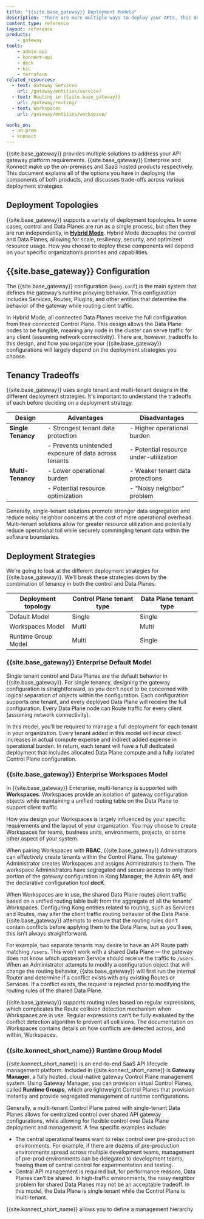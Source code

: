 ```yaml
---
title: "{{site.base_gateway}} Deployment Models"
description: 'There are more multiple ways to deploy your APIs, this doc explains the various advantages and trade-offs across the deployment strategies.'
content_type: reference
layout: reference
products:
    - gateway
tools:
    - admin-api
    - konnect-api
    - deck
    - kic
    - terraform
related_resources:
  - text: Gateway Services
    url: /gateway/entities/service/
  - text: Routing in {{site.base_gateway}}
    url: /gateway/routing/
  - text: Workspaces
    url: /gateway/entities/workspace/

works_on:
  - on-prem
  - konnect
---
```




{{site.base_gateway}} provides multiple solutions to address your API gateway platform requirements. {{site.base_gateway}} Enterprise and Konnect make up the on-premises and SaaS hosted products respectively. This document explains all of the options you have in deploying the components of both products, and discusses trade-offs across various deployment strategies.


## Deployment Topologies 

{{site.base_gateway}} supports a variety of deployment topologies. In some cases, control and Data Planes are run as a single process, but often they are run independently, in [**Hybrid Mode**](/gateway/hybrid-mode/). Hybrid Mode decouples the control and Data Planes, allowing for scale, resiliency, security, and optimized resource usage. How you choose to deploy these components will depend on your specific organization’s priorities and capabilities.

## {{site.base_gateway}} Configuration

The {{site.base_gateway}} configuration (`kong.conf`) is the main system that defines the gateway’s runtime proxying behavior. This configuration includes Services, Routes, Plugins, and other entities that determine the behavior of the gateway while routing client traffic.

In Hybrid Mode, all connected Data Planes receive the full configuration from their connected Control Plane. This design allows the Data Plane nodes to be fungible, meaning any node in the cluster can serve traffic for any client (assuming network connectivity). There are, however, tradeoffs to this design, and how you organize your {{site.base_gateway}} configurations will largely depend on the deployment strategies you choose.

## Tenancy Tradeoffs

{{site.base_gateway}} uses single tenant and multi-tenant designs in the different deployment strategies. It's important to understand the tradeoffs of each before deciding on a deployment strategy.

| **Design**           | **Advantages**                                    | **Disadvantages**                                  |
|----------------------|---------------------------------------------------|----------------------------------------------------|
| **Single Tenancy**    | - Strongest tenant data protection                | - Higher operational burden                        |
|                      | - Prevents unintended exposure of data across tenants | - Potential resource under-utilization             |
| **Multi-Tenancy**     | - Lower operational burden                        | - Weaker tenant data protections                   |
|                      | - Potential resource optimization                 | - "Noisy neighbor" problem                        |

Generally, single-tenant solutions promote stronger data segregation and reduce noisy neighbor concerns at the cost of more operational overhead. Multi-tenant solutions allow for greater resource utilization and potentially reduce operational toil while securely commingling tenant data within the software boundaries. 

## Deployment Strategies

We’re going to look at the different deployment strategies for {{site.base_gateway}}. We’ll break these strategies down by the combination of tenancy in both the control and Data Planes.

| Deployment topology | Control Plane tenant type | Data Plane tenant type |
|--------------------|---------------------------|------------------------|
| Default Model | Single | Single |
| Workspaces Model | Multi | Multi |
| Runtime Group Model | Multi | Single |

### {{site.base_gateway}} Enterprise Default Model

Single tenant control and Data Planes are the default behavior in {{site.base_gateway}}. For single tenancy, designing the gateway configuration is straightforward, as you don’t need to be concerned with logical separation of objects within the configuration. Each configuration supports one tenant, and every deployed Data Plane will receive the full configuration. Every Data Plane node can Route traffic for every client (assuming network connectivity). 

In this model, you’ll be required to manage a full deployment for each tenant in your organization. Every tenant added in this model will incur direct increases in actual compute expense and indirect added expense in operational burden. In return, each tenant will have a full dedicated deployment that includes allocated Data Plane compute and a fully isolated Control Plane configuration.

### {{site.base_gateway}} Enterprise Workspaces Model

In {{site.base_gateway}} Enterprise, multi-tenancy is supported with **Workspaces**. Workspaces provide an isolation of gateway configuration objects while maintaining a unified routing table on the Data Plane to support client traffic.

How you design your Workspaces is largely influenced by your specific requirements and the layout of your organization. You may choose to create Workspaces for teams, business units, environments, projects, or some other aspect of your system.

When pairing Workspaces with **RBAC**, {{site.base_gateway}} Administrators can effectively create tenants within the Control Plane. The gateway Administrator creates Workspaces and assigns Administrators to them. The workspace Administrators have segregated and secure access to only their portion of the gateway configuration in Kong Manager, the Admin API, and the declarative configuration tool **decK**.

When Workspaces are in use, the shared Data Plane routes client traffic based on a unified routing table built from the aggregate of all the tenants' Workspaces. Configuring Kong entities related to routing, such as Services and Routes, may alter the client traffic routing behavior of the Data Plane. {{site.base_gateway}} attempts to ensure that the routing rules don’t contain conflicts before applying them to the Data Plane, but as you’ll see, this isn’t always straightforward.

For example, two separate tenants may desire to have an API Route path matching `/users`. This won’t work with a shared Data Plane — the gateway does not know which upstream Service should receive the traffic to `/users`. When an Administrator attempts to modify a configuration object that will change the routing behavior, {{site.base_gateway}} will first run the internal Router and determine if a conflict exists with any existing Routes or Services. If a conflict exists, the request is rejected prior to modifying the routing rules of the shared Data Plane. 

{{site.base_gateway}} supports routing rules based on regular expressions, which complicates the Route collision detection mechanism when Workspaces are in use. Regular expressions can’t be fully evaluated by the conflict detection algorithm to prevent all collisions. The 
documentation on Workspaces contains details on how conflicts are detected across, and within, Workspaces.



### {{site.konnect_short_name}} Runtime Group Model

{{site.konnect_short_name}} is an end-to-end SaaS API lifecycle management platform. Included in {{site.konnect_short_name}} is **Gateway Manager**, a fully hosted, cloud-native gateway Control Plane management system. Using Gateway Manager, you can provision virtual Control Planes, called **Runtime Groups**, which are lightweight Control Planes that provision instantly and provide segregated management of runtime configurations.

Generally, a multi-tenant Control Plane paired with single-tenant Data Planes allows for centralized control over shared API gateway configurations, while allowing for flexible control over Data Plane deployment and management. A few specific examples include:

- The central operational teams want to relax control over pre-production environments. For example, if there are dozens of pre-production environments spread across multiple development teams, management of pre-prod environments can be delegated to development teams, freeing them of central control for experimentation and testing.
- Central API management is required but, for performance reasons, Data Planes can’t be shared. In high-traffic environments, the noisy neighbor problem for shared Data Planes may not be an acceptable tradeoff. In this model, the Data Plane is single tenant while the Control Plane is multi-tenant.

{{site.konnect_short_name}} allows you to define a management hierarchy


